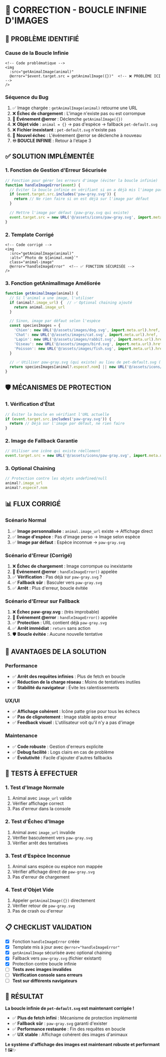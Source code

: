 # 🔧 CORRECTION - BOUCLE INFINIE D'IMAGES

## 🚨 **PROBLÈME IDENTIFIÉ**

### **Cause de la Boucle Infinie**
```vue
<!-- Code problématique -->
<img 
  :src="getAnimalImage(animal)" 
  @error="$event.target.src = getAnimalImage({})"  <!-- ❌ PROBLÈME ICI -->
/>
```

### **Séquence du Bug**
1. ✅ Image chargée : `getAnimalImage(animal)` retourne une URL
2. ❌ **Échec de chargement** : L'image n'existe pas ou est corrompue
3. 🔄 **Événement @error** : Déclenche `getAnimalImage({})`
4. ❌ **Objet vide** : `animal = {}` → pas d'espèce → fallback `pet-default.svg`
5. ❌ **Fichier inexistant** : `pet-default.svg` n'existe pas
6. 🔄 **Nouvel échec** : L'événement @error se déclenche à nouveau
7. **♾️ BOUCLE INFINIE** : Retour à l'étape 3

## ✅ **SOLUTION IMPLÉMENTÉE**

### **1. Fonction de Gestion d'Erreur Sécurisée**
```javascript
// Fonction pour gérer les erreurs d'image (éviter la boucle infinie)
function handleImageError(event) {
  // Éviter la boucle infinie en vérifiant si on a déjà mis l'image par défaut
  if (event.target.src.includes('paw-gray.svg')) {
    return // Ne rien faire si on est déjà sur l'image par défaut
  }
  
  // Mettre l'image par défaut (paw-gray.svg qui existe)
  event.target.src = new URL('@/assets/icons/paw-gray.svg', import.meta.url).href
}
```

### **2. Template Corrigé**
```vue
<!-- Code corrigé -->
<img 
  :src="getAnimalImage(animal)" 
  :alt="`Photo de ${animal.nom}`" 
  class="animal-image" 
  @error="handleImageError"  <!-- ✅ FONCTION SÉCURISÉE -->
/>
```

### **3. Fonction getAnimalImage Améliorée**
```javascript
function getAnimalImage(animal) {
  // Si l'animal a une image, l'utiliser
  if (animal?.image_url) {  // ✅ Optional chaining ajouté
    return animal.image_url
  }
  
  // Sinon, image par défaut selon l'espèce
  const speciesImages = {
    'Chien': new URL('@/assets/images/dog.svg', import.meta.url).href,
    'Chat': new URL('@/assets/images/cat.svg', import.meta.url).href,
    'Lapin': new URL('@/assets/images/rabbit.svg', import.meta.url).href,
    'Oiseau': new URL('@/assets/images/bird.svg', import.meta.url).href,
    'Poisson': new URL('@/assets/images/fish.svg', import.meta.url).href,
  }
  
  // ✅ Utiliser paw-gray.svg (qui existe) au lieu de pet-default.svg (inexistant)
  return speciesImages[animal?.espece?.nom] || new URL('@/assets/icons/paw-gray.svg', import.meta.url).href
}
```

## 🛡️ **MÉCANISMES DE PROTECTION**

### **1. Vérification d'État**
```javascript
// Éviter la boucle en vérifiant l'URL actuelle
if (event.target.src.includes('paw-gray.svg')) {
  return // Déjà sur l'image par défaut, ne rien faire
}
```

### **2. Image de Fallback Garantie**
```javascript
// Utiliser une icône qui existe réellement
event.target.src = new URL('@/assets/icons/paw-gray.svg', import.meta.url).href
```

### **3. Optional Chaining**
```javascript
// Protection contre les objets undefined/null
animal?.image_url
animal?.espece?.nom
```

## 📊 **FLUX CORRIGÉ**

### **Scénario Normal**
1. ✅ **Image personnalisée** : `animal.image_url` existe → Affichage direct
2. ✅ **Image d'espèce** : Pas d'image perso → Image selon espèce
3. ✅ **Image par défaut** : Espèce inconnue → `paw-gray.svg`

### **Scénario d'Erreur (Corrigé)**
1. ❌ **Échec de chargement** : Image corrompue ou inexistante
2. 🔄 **Événement @error** : `handleImageError()` appelée
3. ✅ **Vérification** : Pas déjà sur `paw-gray.svg` ?
4. ✅ **Fallback sûr** : Basculer vers `paw-gray.svg`
5. ✅ **Arrêt** : Plus d'erreur, boucle évitée

### **Scénario d'Erreur sur Fallback**
1. ❌ **Échec paw-gray.svg** : (très improbable)
2. 🔄 **Événement @error** : `handleImageError()` appelée
3. ✅ **Protection** : URL contient déjà `paw-gray.svg`
4. ✅ **Arrêt immédiat** : `return` sans action
5. 🛡️ **Boucle évitée** : Aucune nouvelle tentative

## 🎯 **AVANTAGES DE LA SOLUTION**

### **Performance**
- ✅ **Arrêt des requêtes infinies** : Plus de fetch en boucle
- ✅ **Réduction de la charge réseau** : Moins de tentatives inutiles
- ✅ **Stabilité du navigateur** : Évite les ralentissements

### **UX/UI**
- ✅ **Affichage cohérent** : Icône patte grise pour tous les échecs
- ✅ **Pas de clignotement** : Image stable après erreur
- ✅ **Feedback visuel** : L'utilisateur voit qu'il n'y a pas d'image

### **Maintenance**
- ✅ **Code robuste** : Gestion d'erreurs explicite
- ✅ **Debug facilité** : Logs clairs en cas de problème
- ✅ **Évolutivité** : Facile d'ajouter d'autres fallbacks

## 🧪 **TESTS À EFFECTUER**

### **1. Test d'Image Normale**
1. Animal avec `image_url` valide
2. Vérifier affichage correct
3. Pas d'erreur dans la console

### **2. Test d'Échec d'Image**
1. Animal avec `image_url` invalide
2. Vérifier basculement vers `paw-gray.svg`
3. Vérifier arrêt des tentatives

### **3. Test d'Espèce Inconnue**
1. Animal sans espèce ou espèce non mappée
2. Vérifier affichage direct de `paw-gray.svg`
3. Pas d'erreur de chargement

### **4. Test d'Objet Vide**
1. Appeler `getAnimalImage({})` directement
2. Vérifier retour de `paw-gray.svg`
3. Pas de crash ou d'erreur

## 📋 **CHECKLIST VALIDATION**

- [x] Fonction `handleImageError` créée
- [x] Template mis à jour avec `@error="handleImageError"`
- [x] `getAnimalImage` sécurisée avec optional chaining
- [x] Fallback vers `paw-gray.svg` (fichier existant)
- [x] Protection contre boucle infinie
- [ ] **Tests avec images invalides**
- [ ] **Vérification console sans erreurs**
- [ ] **Test sur différents navigateurs**

## 🎉 **RÉSULTAT**

**La boucle infinie de `pet-default.svg` est maintenant corrigée !**

- ✅ **Plus de fetch infini** : Mécanisme de protection implémenté
- ✅ **Fallback sûr** : `paw-gray.svg` garanti d'exister
- ✅ **Performance restaurée** : Fin des requêtes en boucle
- ✅ **UX stable** : Affichage cohérent des images d'animaux

**Le système d'affichage des images est maintenant robuste et performant !** 🖼️✨
